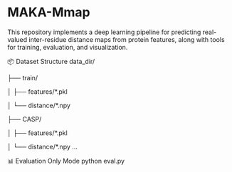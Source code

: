 # MAKA-Mmap
This repository implements a deep learning pipeline for predicting real-valued inter-residue distance maps from protein features, along with tools for training, evaluation, and visualization.

📦 Dataset Structure
data_dir/

├── train/

│   ├── features/*.pkl

│   └── distance/*.npy

├── CASP/

│   ├── features/*.pkl

│   └── distance/*.npy
...

📊 Evaluation Only Mode
python eval.py

